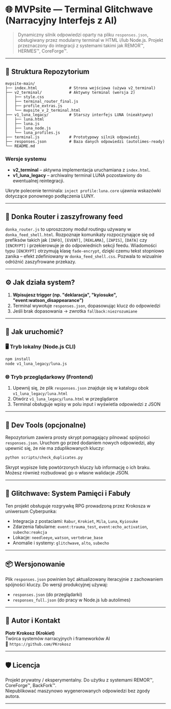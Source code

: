 # 🌐 MVPsite — Terminal Glitchwave (Narracyjny Interfejs z AI)

> Dynamiczny silnik odpowiedzi oparty na pliku `responses.json`, obsługiwany przez modularny terminal w HTML i/lub Node.js. Projekt przeznaczony do integracji z systemami takimi jak REMOR™, HERMES™, CoreForge™.

---

## 🧩 Struktura Repozytorium

```
mvpsite-main/
├── index.html              # Strona wejściowa (używa v2_terminal)
├── v2_terminal/            # Aktywny terminal (wersja 2)
│   ├── style.css
│   ├── terminal_router_final.js
│   ├── profile_extras.js
│   └── mvpsite_v_2_terminal.html
├── v1_luna_legacy/         # Starszy interfejs LUNA (nieaktywny)
│   ├── luna.html
│   ├── luna.js
│   ├── luna_node.js
│   └── luna_profiles.js
├── terminal.js             # Prototypowy silnik odpowiedzi
├── responses.json          # Baza danych odpowiedzi (autolimes-ready)
└── README.md
```

### Wersje systemu

- **v2_terminal** – aktywna implementacja uruchamiana z `index.html`.
- **v1_luna_legacy** – archiwalny terminal LUNA pozostawiony do ewentualnej reintegracji.

Ukryte polecenie terminala: `inject profile:luna.core` ujawnia wskazówki dotyczące ponownego podłączenia LUNY.

---

## 📡 Donka Router i zaszyfrowany feed

`donka_router.js` to uproszczony moduł routingu używany w `donka_feed_shell.html`.
Rozpoznaje komunikaty rozpoczynające się od prefiksów takich jak `[INFO]`,
`[EVENT]`, `[REKLAMA]`, `[ZAPIS]`, `[DATA]` czy `[ENCRYPT]` i przekierowuje je
do odpowiednich sekcji feedu.  Wiadomości typu `[ENCRYPT]` otrzymują klasę
`fade-encrypt`, dzięki czemu tekst stopniowo zanika – efekt zdefiniowany w
`donka_feed_shell.css`.  Pozwala to wizualnie odróżnić zaszyfrowane przekazy.

---

## ⚙️ Jak działa system?

1. **Wpisujesz trigger (np. "deklaracja", "kyiosuke", "event:watson_disappearance")**
2. Terminal wywołuje `responses.json`, dopasowując klucz do odpowiedzi
3. Jeśli brak dopasowania → zwrotka `fallback:niezrozumiane`

---

## 🚀 Jak uruchomić?

### 🖥️ Tryb lokalny (Node.js CLI)

```bash
npm install
node v1_luna_legacy/luna.js
```

### 🌐 Tryb przeglądarkowy (Frontend)

1. Upewnij się, że plik `responses.json` znajduje się w katalogu obok `v1_luna_legacy/luna.html`
2. Otwórz `v1_luna_legacy/luna.html` w przeglądarce
3. Terminal obsługuje wpisy w polu input i wyświetla odpowiedzi z JSON

---

## 🔧 Dev Tools (opcjonalne)

Repozytorium zawiera prosty skrypt pomagający pilnować spójności `responses.json`.
Uruchom go przed dodaniem nowych odpowiedzi, aby upewnić się, że nie ma zduplikowanych kluczy:

```bash
python scripts/check_duplicates.py
```

Skrypt wypisze listę powtórzonych kluczy lub informację o ich braku. Możesz również
rozbudować go o własne walidacje JSON.

---

## 🧠 Glitchwave: System Pamięci i Fabuły

Ten projekt obsługuje rozgrywkę RPG prowadzoną przez Krokosza w uniwersum Cyberpunka:
- Integracja z postaciami: `Rabur`, `Krokiet`, `Mila`, `Luna`, `Kyiosuke`
- Zdarzenia fabularne: `event:trauma_test`, `event:echo_activation`, `subecho:reakcja`
- Lokacje: `needleeye`, `watson`, `vertebrae_base`
- Anomalie i systemy: `glitchwave`, `alto`, `subecho`

---

## 📦 Wersjonowanie

Plik `responses.json` powinien być aktualizowany iteracyjnie z zachowaniem spójności kluczy. Do wersji produkcyjnej używaj:
- `responses.json` (do przeglądarki)
- `responses_full.json` (do pracy w Node.js lub autolimes)

---

## 👤 Autor i Kontakt

**Piotr Krokosz (Krokiet)**  
Twórca systemów narracyjnych i frameworków AI  
📍 `https://github.com/PKrokosz`

---

## 🛡️ Licencja

Projekt prywatny / eksperymentalny. Do użytku z systemami REMOR™, CoreForge™, BackFork™.  
Niepublikować maszynowo wygenerowanych odpowiedzi bez zgody autora.

--- 
